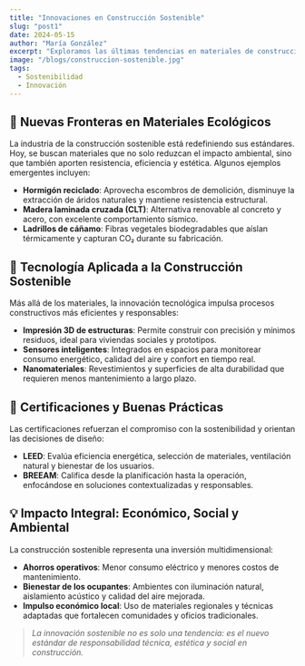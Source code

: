 ```yaml
---
title: "Innovaciones en Construcción Sostenible"
slug: "post1"
date: 2024-05-15
author: "María González"
excerpt: "Exploramos las últimas tendencias en materiales de construcción ecológicos."
image: "/blogs/construccion-sostenible.jpg"
tags:
  - Sostenibilidad
  - Innovación
---
```


## 🌱 Nuevas Fronteras en Materiales Ecológicos

La industria de la construcción sostenible está redefiniendo sus estándares. Hoy, se buscan materiales que no solo reduzcan el impacto ambiental, sino que también aporten resistencia, eficiencia y estética. Algunos ejemplos emergentes incluyen:

- **Hormigón reciclado**: Aprovecha escombros de demolición, disminuye la extracción de áridos naturales y mantiene resistencia estructural.
- **Madera laminada cruzada (CLT)**: Alternativa renovable al concreto y acero, con excelente comportamiento sísmico.
- **Ladrillos de cáñamo**: Fibras vegetales biodegradables que aíslan térmicamente y capturan CO₂ durante su fabricación.

## 🔧 Tecnología Aplicada a la Construcción Sostenible

Más allá de los materiales, la innovación tecnológica impulsa procesos constructivos más eficientes y responsables:

- **Impresión 3D de estructuras**: Permite construir con precisión y mínimos residuos, ideal para viviendas sociales y prototipos.
- **Sensores inteligentes**: Integrados en espacios para monitorear consumo energético, calidad del aire y confort en tiempo real.
- **Nanomateriales**: Revestimientos y superficies de alta durabilidad que requieren menos mantenimiento a largo plazo.

## 📜 Certificaciones y Buenas Prácticas

Las certificaciones refuerzan el compromiso con la sostenibilidad y orientan las decisiones de diseño:

- **LEED**: Evalúa eficiencia energética, selección de materiales, ventilación natural y bienestar de los usuarios.
- **BREEAM**: Califica desde la planificación hasta la operación, enfocándose en soluciones contextualizadas y responsables.

## 💡 Impacto Integral: Económico, Social y Ambiental

La construcción sostenible representa una inversión multidimensional:

- **Ahorros operativos**: Menor consumo eléctrico y menores costos de mantenimiento.
- **Bienestar de los ocupantes**: Ambientes con iluminación natural, aislamiento acústico y calidad del aire mejorada.
- **Impulso económico local**: Uso de materiales regionales y técnicas adaptadas que fortalecen comunidades y oficios tradicionales.

> *La innovación sostenible no es solo una tendencia: es el nuevo estándar de responsabilidad técnica, estética y social en construcción.*
